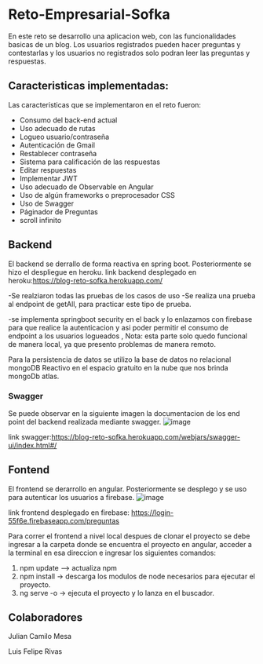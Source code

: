 # Reto-Empresarial-Sofka
En este reto se desarrollo una aplicacion web, con las funcionalidades basicas de un blog. Los usuarios registrados pueden hacer preguntas y contestarlas 
y los usuarios no registrados solo podran leer las preguntas y respuestas. 

## Caracteristicas implementadas:
Las caracteristicas que se implementaron en el reto fueron:

- Consumo del back-end actual
- Uso adecuado de rutas
- Logueo usuario/contraseña
- Autenticación de Gmail
- Restablecer contraseña
- Sistema para calificación de las respuestas
- Editar respuestas
- Implementar JWT
- Uso adecuado de Observable en Angular
- Uso de algún frameworks o preprocesador CSS
- Uso de Swagger
- Páginador de Preguntas
- scroll infinito

## Backend
El backend se derrallo de forma reactiva en spring boot. Posteriormente se hizo el despliegue en heroku.
link backend desplegado en heroku:https://blog-reto-sofka.herokuapp.com/

-Se realziaron todas las pruebas de los casos de uso
-Se realiza una prueba al endpoint de getAll, para practicar este tipo de prueba.

-se implementa springboot security en el back y lo enlazamos con firebase para que realice la autenticacion y asi poder permitir el consumo de endpoint a los usuarios logueados , Nota: esta parte solo quedo funcional de manera local, ya que presento problemas de manera remoto.


Para la persistencia de datos se utilizo la base de datos no relacional mongoDB Reactivo en el espacio gratuito en la nube que nos brinda mongoDb atlas.


### Swagger

Se puede observar en la siguiente imagen la documentacion de los end point del backend realizada mediante swagger. 
![image](https://user-images.githubusercontent.com/78055368/173257720-208c6151-6372-40cd-b256-f557e1dc43d8.png)

link swagger:https://blog-reto-sofka.herokuapp.com/webjars/swagger-ui/index.html#/

## Fontend
El frontend se derarrollo en angular. Posteriormente se desplego y se uso para autenticar los usuarios a firebase.
![image](https://user-images.githubusercontent.com/78055368/173258086-ae825a16-893b-46c6-b963-02d3a509260a.png)

link frontend desplegado en firebase: https://login-55f6e.firebaseapp.com/preguntas

Para correr el frontend a nivel local despues de clonar el proyecto se debe ingresar a la carpeta donde se encuentra el proyecto en angular, acceder a la terminal en esa direccion e ingresar los siguientes comandos:

1. npm update --> actualiza npm
2. npm install -> descarga los modulos de node necesarios para ejecutar el proyecto.
3. ng serve -o -> ejecuta el proyecto y lo lanza en el buscador.



## Colaboradores

Julian Camilo Mesa

Luis Felipe Rivas
